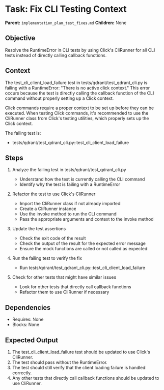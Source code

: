 # Task: Fix CLI Testing Context
**Parent:** `implementation_plan_test_fixes.md`
**Children:** None

## Objective
Resolve the RuntimeError in CLI tests by using Click's CliRunner for all CLI tests instead of directly calling callback functions.

## Context
The test_cli_client_load_failure test in tests/qdrant/test_qdrant_cli.py is failing with a RuntimeError: "There is no active click context." This error occurs because the test is directly calling the callback function of the CLI command without properly setting up a Click context.

Click commands require a proper context to be set up before they can be executed. When testing Click commands, it's recommended to use the CliRunner class from Click's testing utilities, which properly sets up the Click context.

The failing test is:
- tests/qdrant/test_qdrant_cli.py::test_cli_client_load_failure

## Steps
1. Analyze the failing test in tests/qdrant/test_qdrant_cli.py
   - Understand how the test is currently calling the CLI command
   - Identify why the test is failing with a RuntimeError

2. Refactor the test to use Click's CliRunner
   - Import the CliRunner class if not already imported
   - Create a CliRunner instance
   - Use the invoke method to run the CLI command
   - Pass the appropriate arguments and context to the invoke method

3. Update the test assertions
   - Check the exit code of the result
   - Check the output of the result for the expected error message
   - Ensure the mock functions are called or not called as expected

4. Run the failing test to verify the fix
   - Run tests/qdrant/test_qdrant_cli.py::test_cli_client_load_failure

5. Check for other tests that might have similar issues
   - Look for other tests that directly call callback functions
   - Refactor them to use CliRunner if necessary

## Dependencies
- Requires: None
- Blocks: None

## Expected Output
1. The test_cli_client_load_failure test should be updated to use Click's CliRunner.
2. The test should pass without the RuntimeError.
3. The test should still verify that the client loading failure is handled correctly.
4. Any other tests that directly call callback functions should be updated to use CliRunner.
